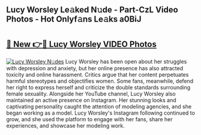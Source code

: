 ## Lucy Worsley Le𝚊ked N𝚞de - Part-CzL Video Photos - Hot Onlyf𝚊ns Le𝚊ks a0BiJ

# <h2><a href="http://ab42865.deff.icu/?id=Lucy+Worsley">🔗 New 👉🔴 Lucy Worsley VIDEO Photos</a></h2>

[![Lucy Worsley N𝚞des](https://i.imgur.com/rIISA9y.gif)](http://ab42865.deff.icu/?id=Lucy+Worsley)
Lucy Worsley has been open about her struggles with depression and anxiety, but her online presence has also attracted toxicity and online harassment. Critics argue that her content perpetuates harmful stereotypes and objectifies women. Some fans, meanwhile, defend her right to express herself and criticize the double standards surrounding female sexuality. Alongside her YouTube channel, Lucy Worsley also maintained an active presence on Instagram. Her stunning looks and captivating personality caught the attention of modeling agencies, and she began working as a model. Lucy Worsley's Instagram following continued to grow, and she used the platform to engage with her fans, share her experiences, and showcase her modeling work.
